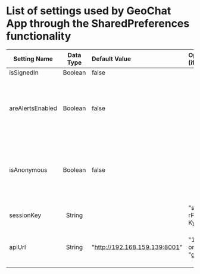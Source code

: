 # List of settings used by GeoChat App through the SharedPreferences functionality

| Setting Name        | Data Type           | Default Value | Options/Example (if applicable) | Notes |
| ------------- |:-------------:| :---- | :---- | ----: |
| isSignedIn    | Boolean | false |
| areAlertsEnabled | Boolean | false | | If true, the application will sound an alert when a relevent message is received
| isAnonymous | Boolean | false | | If true, the user's messages will be displayed without username alongside
|||
| sessionKey | String | | "skvTb-VXEnB-rFA8s-t1y5D-KyOT7-XaD0g" | generated on sign in
| apiUrl | String | "http://192.168.159.139:8001" | "192.168.159.139" or "gcdemo.ngrok.io" | generated by default, modified by settings dialog